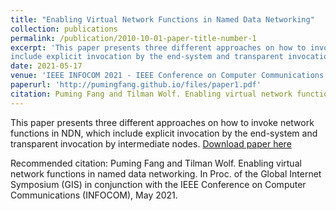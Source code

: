 ```yaml
---
title: "Enabling Virtual Network Functions in Named Data Networking"
collection: publications
permalink: /publication/2010-10-01-paper-title-number-1
excerpt: 'This paper presents three different approaches on how to invoke network functions in NDN, which
include explicit invocation by the end-system and transparent invocation by intermediate nodes.'
date: 2021-05-17
venue: 'IEEE INFOCOM 2021 - IEEE Conference on Computer Communications'
paperurl: 'http://pumingfang.github.io/files/paper1.pdf'
citation: Puming Fang and Tilman Wolf. Enabling virtual network functions in named data networking. In Proc. of the Global Internet Symposium (GIS) in conjunction with the IEEE Conference on Computer Communications (INFOCOM), May 2021.
---
```

This paper presents three different approaches on how to invoke network functions in NDN, which
include explicit invocation by the end-system and transparent invocation by intermediate nodes.
[Download paper here](http://pumingfang.github.io/files/paper1.pdf)

Recommended citation: Puming Fang and Tilman Wolf. Enabling virtual network functions in named data networking. In Proc. of the Global Internet Symposium (GIS) in conjunction with the IEEE Conference on Computer Communications (INFOCOM), May 2021. 

